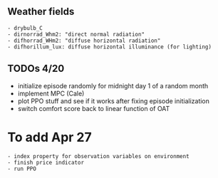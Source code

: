 ## Weather fields

    - drybulb_C
    - dirnorrad_Whm2: "direct normal radiation"
    - difhorrad_WHm2: "diffuse horizontal radiation"
    - difhorillum_lux: diffuse horizontal illuminance (for lighting)


## TODOs 4/20
- initialize episode randomly for midnight day 1 of a random month
- implement MPC (Cale)
- plot PPO stuff and see if it works after fixing episode initialization
- switch comfort score back to linear function of OAT
# To add Apr 27
    - index property for observation variables on environment
    - finish price indicator
    - run PPO
